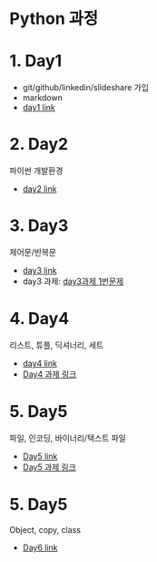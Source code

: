 # Python 과정

# 1. Day1

- git/github/linkedin/slideshare 가입
- markdown
 - [day1 link](/Lectures/day1/)
  
# 2. Day2

파이썬 개발환경

 - [day2 link](/Lectures/day2/)
 
# 3. Day3
 
 제어문/반복문
 
 - [day3 link](/Lectures/day3/)
 - day3 과제: [day3과제 1번문제](/Lectures/day3/day3과제_1번문제.ipynb)

# 4. Day4 

리스트, 튜플, 딕셔너리, 세트

 - [day4 link](/Lectures/day4/)
 - [Day4 과제 링크](/Lectures/day4/README.md#day4%EA%B3%BC%EC%A0%9C)


# 5. Day5

파일, 인코딩, 바이너리/텍스트 파일

 - [Day5 link](/Lectures/day5/)
 - [Day5 과제 링크](/Lectures/day5/README.md#day5-과제)


# 5. Day5

Object, copy, class
 - [Day6 link](/Lectures/day6/)
